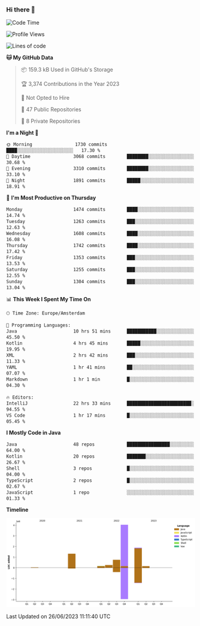 ### Hi there 👋


<!--START_SECTION:waka-->
![Code Time](http://img.shields.io/badge/Code%20Time-3%2C278%20hrs%2018%20mins-blue)

![Profile Views](http://img.shields.io/badge/Profile%20Views-110-blue)

![Lines of code](https://img.shields.io/badge/From%20Hello%20World%20I%27ve%20Written-8.6%20million%20lines%20of%20code-blue)

**🐱 My GitHub Data** 

> 📦 159.3 kB Used in GitHub's Storage 
 > 
> 🏆 3,374 Contributions in the Year 2023
 > 
> 🚫 Not Opted to Hire
 > 
> 📜 47 Public Repositories 
 > 
> 🔑 8 Private Repositories 
 > 
**I'm a Night 🦉** 

```text
🌞 Morning                1730 commits        ████░░░░░░░░░░░░░░░░░░░░░   17.30 % 
🌆 Daytime                3068 commits        ████████░░░░░░░░░░░░░░░░░   30.68 % 
🌃 Evening                3310 commits        ████████░░░░░░░░░░░░░░░░░   33.10 % 
🌙 Night                  1891 commits        █████░░░░░░░░░░░░░░░░░░░░   18.91 % 
```
📅 **I'm Most Productive on Thursday** 

```text
Monday                   1474 commits        ████░░░░░░░░░░░░░░░░░░░░░   14.74 % 
Tuesday                  1263 commits        ███░░░░░░░░░░░░░░░░░░░░░░   12.63 % 
Wednesday                1608 commits        ████░░░░░░░░░░░░░░░░░░░░░   16.08 % 
Thursday                 1742 commits        ████░░░░░░░░░░░░░░░░░░░░░   17.42 % 
Friday                   1353 commits        ███░░░░░░░░░░░░░░░░░░░░░░   13.53 % 
Saturday                 1255 commits        ███░░░░░░░░░░░░░░░░░░░░░░   12.55 % 
Sunday                   1304 commits        ███░░░░░░░░░░░░░░░░░░░░░░   13.04 % 
```


📊 **This Week I Spent My Time On** 

```text
🕑︎ Time Zone: Europe/Amsterdam

💬 Programming Languages: 
Java                     10 hrs 51 mins      ███████████░░░░░░░░░░░░░░   45.50 % 
Kotlin                   4 hrs 45 mins       █████░░░░░░░░░░░░░░░░░░░░   19.95 % 
XML                      2 hrs 42 mins       ███░░░░░░░░░░░░░░░░░░░░░░   11.33 % 
YAML                     1 hr 41 mins        ██░░░░░░░░░░░░░░░░░░░░░░░   07.07 % 
Markdown                 1 hr 1 min          █░░░░░░░░░░░░░░░░░░░░░░░░   04.30 % 

🔥 Editors: 
IntelliJ                 22 hrs 33 mins      ████████████████████████░   94.55 % 
VS Code                  1 hr 17 mins        █░░░░░░░░░░░░░░░░░░░░░░░░   05.45 % 
```

**I Mostly Code in Java** 

```text
Java                     48 repos            ████████████████░░░░░░░░░   64.00 % 
Kotlin                   20 repos            ███████░░░░░░░░░░░░░░░░░░   26.67 % 
Shell                    3 repos             █░░░░░░░░░░░░░░░░░░░░░░░░   04.00 % 
TypeScript               2 repos             █░░░░░░░░░░░░░░░░░░░░░░░░   02.67 % 
JavaScript               1 repo              ░░░░░░░░░░░░░░░░░░░░░░░░░   01.33 % 
```



**Timeline**

![Lines of Code chart](https://raw.githubusercontent.com/powercasgamer/powercasgamer/master/assets/bar_graph.png)


 Last Updated on 26/06/2023 11:11:40 UTC
<!--END_SECTION:waka-->
